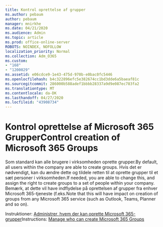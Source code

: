 ```yaml
---
title: Kontrol oprettelse af grupper
ms.author: pebaum
author: pebaum
manager: mnirkhe
ms.date: 04/21/2020
ms.audience: Admin
ms.topic: article
ms.prod: office-online-server
ROBOTS: NOINDEX, NOFOLLOW
localization_priority: Normal
ms.collection: Adm_O365
ms.custom:
- "168"
- "1200029"
ms.assetid: e06cdce9-1e43-475d-970b-e0bac0fc5446
ms.openlocfilehash: b4c322896efc5e382674cc1bd3dde6a5baeaf81c
ms.sourcegitcommit: 286000b588adef1bbbb28337a9d9e087ec783fa2
ms.translationtype: MT
ms.contentlocale: da-DK
ms.lasthandoff: 04/27/2020
ms.locfileid: "43908734"
---
```

# <a name="control-creation-of-microsoft-365-groups"></a><span data-ttu-id="bc792-102">Kontrol oprettelse af Microsoft 365 Grupper</span><span class="sxs-lookup"><span data-stu-id="bc792-102">Control creation of Microsoft 365 Groups</span></span>

<span data-ttu-id="bc792-103">Som standard kan alle brugere i virksomheden oprette grupper.</span><span class="sxs-lookup"><span data-stu-id="bc792-103">By default, all users within the company are able to create groups.</span></span> <span data-ttu-id="bc792-104">Hvis det er nødvendigt, kan du ændre dette og tildele retten til at oprette grupper til et sæt personer i virksomheden.</span><span class="sxs-lookup"><span data-stu-id="bc792-104">If needed, you are able to change this, and assign the right to create groups to a set of people within your company.</span></span> <span data-ttu-id="bc792-105">Bemærk, at dette vil have indflydelse på oprettelsen af grupper fra enhver Microsoft 365-tjeneste (f.eks.</span><span class="sxs-lookup"><span data-stu-id="bc792-105">Note that this will have impact on creation of groups from any Microsoft 365 service (such as Outlook, Teams, Planner and so on).</span></span>
  
<span data-ttu-id="bc792-106">Instruktioner: [Administrer, hvem der kan oprette Microsoft 365-grupper](https://docs.microsoft.com/office365/admin/create-groups/manage-creation-of-groups)</span><span class="sxs-lookup"><span data-stu-id="bc792-106">Instructions: [Manage who can create Microsoft 365 Groups](https://docs.microsoft.com/office365/admin/create-groups/manage-creation-of-groups)</span></span>
